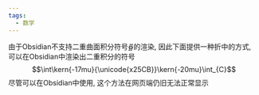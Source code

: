 ```yaml
---
tags:
  - 数学
---
```

由于Obsidian不支持二重曲面积分符号$\oiint$的渲染, 因此下面提供一种折中的方式, 可以在Obsidian中渲染出二重积分的符号
$$\int\kern{-17mu}{\unicode{x25CB}}\kern{-20mu}\int_{C}$$
尽管可以在Obsidian中使用, 这个方法在网页端仍旧无法正常显示
